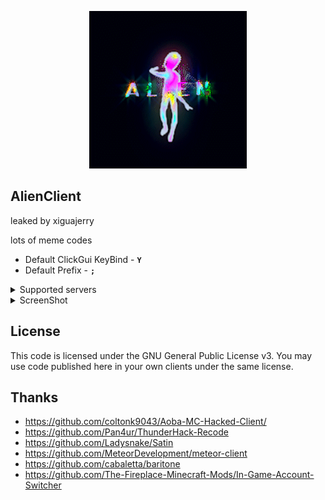 <p align="center">
<img src="logo.gif" style="width: 50%">
</p>

## AlienClient
leaked by xiguajerry

lots of meme codes
- Default ClickGui KeyBind - **```Y```**
- Default Prefix - **```;```**

<details>
<summary>Supported servers</summary>

- 2b2t.xin
- 2b2tpvp.cn
- 3c3u.org
- 2b2tpvp.net
- crystalpvp.cc
- and servers with NCP or Grim v2
</details>

<details>
<summary>ScreenShot</summary>
  
![image](screenshot.png)
</details>

## License
This code is licensed under the GNU General Public License v3. You may use code published here in your own clients under the same license.
## Thanks
- https://github.com/coltonk9043/Aoba-MC-Hacked-Client/
- https://github.com/Pan4ur/ThunderHack-Recode
- https://github.com/Ladysnake/Satin
- https://github.com/MeteorDevelopment/meteor-client
- https://github.com/cabaletta/baritone
- https://github.com/The-Fireplace-Minecraft-Mods/In-Game-Account-Switcher
